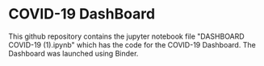 # COVID-19 DashBoard
This github repository contains the jupyter notebook file "DASHBOARD COVID-19 (1).ipynb" which has the code for the COVID-19 Dashboard. The Dashboard was launched using Binder. 
